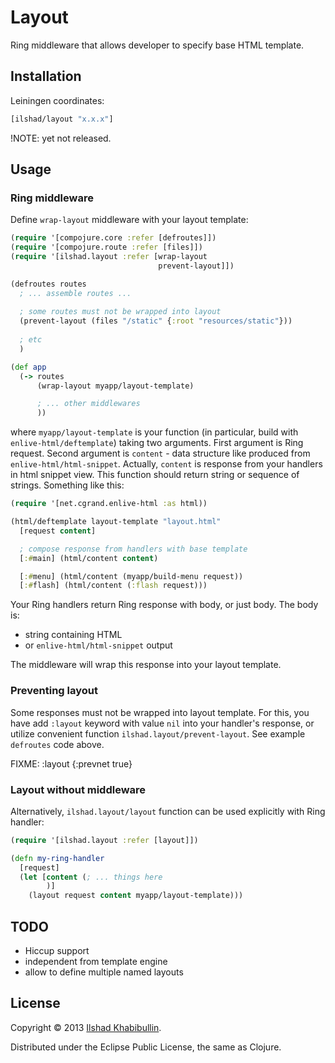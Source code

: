 # Layout

Ring middleware that allows developer to specify base HTML template.

## Installation

Leiningen coordinates:

```clojure
[ilshad/layout "x.x.x"]
```

!NOTE: yet not released.

## Usage

### Ring middleware

Define `wrap-layout` middleware with your layout template:

```clojure
(require '[compojure.core :refer [defroutes]])
(require '[compojure.route :refer [files]])
(require '[ilshad.layout :refer [wrap-layout
                                 prevent-layout]])

(defroutes routes
  ; ... assemble routes ...
  
  ; some routes must not be wrapped into layout
  (prevent-layout (files "/static" {:root "resources/static"}))
  
  ; etc
  )

(def app
  (-> routes
      (wrap-layout myapp/layout-template)

	  ; ... other middlewares
	  ))
```

where `myapp/layout-template` is your function (in particular,
build with `enlive-html/deftemplate`) taking two arguments. First
argument is Ring request. Second argument is `content` - data structure
like produced from `enlive-html/html-snippet`. Actually, `content` is
response from your handlers in html snippet view. This function should
return string or sequence of strings. Something like this:

```clojure
(require '[net.cgrand.enlive-html :as html))

(html/deftemplate layout-template "layout.html"
  [request content]

  ; compose response from handlers with base template
  [:#main] (html/content content)

  [:#menu] (html/content (myapp/build-menu request))
  [:#flash] (html/content (:flash request)))
```

Your Ring handlers return Ring response with body, or just body. The body is:

* string containing HTML
* or `enlive-html/html-snippet` output

The middleware will wrap this response into your layout template.

### Preventing layout

Some responses must not be wrapped into layout template. For this, you
have add `:layout` keyword with value `nil` into your handler's response,
or utilize convenient function `ilshad.layout/prevent-layout`. See example
`defroutes` code above.

FIXME: :layout {:prevnet true}

### Layout without middleware

Alternatively, `ilshad.layout/layout` function can be used explicitly
with Ring handler:

```clojure
(require '[ilshad.layout :refer [layout]])

(defn my-ring-handler
  [request]
  (let [content (; ... things here
        )]
    (layout request content myapp/layout-template)))
```

## TODO

- Hiccup support
- independent from template engine
- allow to define multiple named layouts

## License

Copyright © 2013 [Ilshad Khabibullin](http://ilshad.com).

Distributed under the Eclipse Public License, the same as Clojure.
